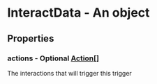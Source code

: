 

# InteractData - An object



## Properties



### actions - Optional [Action[]](Action[])



 The interactions that will trigger this trigger

